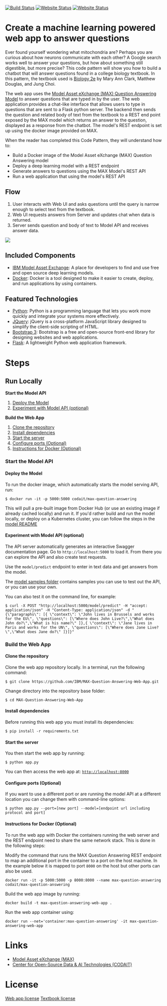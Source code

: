 [![Build Status](https://travis-ci.com/IBM/MAX-Question-Answering-Web-App.svg?branch=master)](https://travis-ci.com/github/IBM/MAX-Question-Answering-Web-App) [![Website Status](https://img.shields.io/website/http/max-question-answering.max.us-south.containers.appdomain.cloud/swagger.json.svg?label=api+demo)](http://max-question-answering.max.us-south.containers.appdomain.cloud/) [![Website Status](https://img.shields.io/website/http/max-question-answering-web-app.max.us-south.containers.appdomain.cloud.svg)](http://max-question-answering-web-app.max.us-south.containers.appdomain.cloud/)

# Create a machine learning powered web app to answer questions

Ever found yourself wondering what mitochondria are? Perhaps you are curious about how neurons communicate with each other? A Google search works well to answer your questions, but how about something still digestible, but more precise? This code pattern will show you how to build a chatbot that will answer questions found in a college biology textbook. In this pattern, the textbook used is [Biology 2e](https://books.google.com/books/about/Biology_2e.html?id=JLPQtwEACAAJ) by Mary Ann Clark, Matthew Douglas, and Jung Choi. 

The web app uses the [Model Asset eXchange (MAX) Question Answering Model](https://github.com/IBM/MAX-Question-Answering) to answer questions that are typed in by the user. The web application provides a chat-like interface that allows users to type in questions that are sent to a Flask python server. The backend then sends the question and related body of text from the textbook to a REST end point exposed by the MAX model which returns an answer to the question, displayed as a response from the chatbot. The model's REST endpoint is set up using the docker image
provided on MAX.

When the reader has completed this Code Pattern, they will understand how to:

* Build a Docker image of the Model Asset eXchange (MAX) Question Answering model
* Deploy a deep learning model with a REST endpoint
* Generate answers to questions using the MAX Model's REST API
* Run a web application that using the model's REST API

## Flow

1. User interacts with Web UI and asks questions until the query is narrow enough to select text from the textbook.
2. Web UI requests answers from Server and updates chat when data is returned.
3. Server sends question and body of text to Model API and receives answer data.

![](example.png)

## Included Components

* [IBM Model Asset Exchange](https://developer.ibm.com/exchanges/models/): A place for developers to find and use
free and open source deep learning models.
* [Docker](https://www.docker.com): Docker is a tool designed to make it easier to create, deploy, and run applications
by using containers.

## Featured Technologies

* [Python](https://www.python.org/): Python is a programming language that lets you work more quickly and integrate
your systems more effectively.
* [JQuery](https://jquery.com): jQuery is a cross-platform JavaScript library designed to simplify the client-side
scripting of HTML.
* [Bootstrap 3](https://getbootstrap.com): Bootstrap is a free and open-source front-end library for designing websites
and web applications.
* [Flask](https://palletsprojects.com/p/flask/): A lightweight Python web application framework.

# Steps

## Run Locally

**Start the Model API**

1. [Deploy the Model](#deploy-the-model)
2. [Experiment with Model API (optional)](#experiment-with-model-api-optional)

**Build the Web App**

1. [Clone the repository](#clone-the-repository)
2. [Install dependencies](#install-dependencies)
3. [Start the server](#start-the-server)
4. [Configure ports (Optional)](#configure-ports-optional)
5. [Instructions for Docker (Optional)](#instructions-for-docker-optional)

### Start the Model API

#### Deploy the Model

To run the docker image, which automatically starts the model serving API, run:

```
$ docker run -it -p 5000:5000 codait/max-question-answering
```

This will pull a pre-built image from Docker Hub (or use an existing image if already cached locally) and run it.
If you'd rather build and run the model locally, or deploy on a Kubernetes cluster, you can follow the steps in the
[model README](https://github.ibm.com/CODAIT/MAX-Question-Answering#steps)

#### Experiment with Model API (optional)

The API server automatically generates an interactive Swagger documentation page.
Go to `http://localhost:5000` to load it. From there you can explore the API and also create test requests.

Use the `model/predict` endpoint to enter in text data and get answers from the model.

The [model samples folder](https://github.ibm.com/CODAIT/MAX-Question-Answering/tree/master/samples)
contains samples you can use to test out the API, or you can use your own.

You can also test it on the command line, for example:

```
$ curl -X POST "http://localhost:5000/model/predict" -H "accept: application/json" -H "Content-Type: application/json" -d "{\"paragraphs\": [{ \"context\": \"John lives in Brussels and works for the EU\", \"questions\": [\"Where does John Live?\",\"What does John do?\",\"What is his name?\" ]},{ \"context\": \"Jane lives in Paris and works for the UN\", \"questions\": [\"Where does Jane Live?\",\"What does Jane do?\" ]}]}"
```

### Build the Web App

#### Clone the repository

Clone the web app repository locally. In a terminal, run the following command:

```
$ git clone https://github.com/IBM/MAX-Question-Answering-Web-App.git
```

Change directory into the repository base folder:

```
$ cd MAX-Question-Answering-Web-App
```

#### Install dependencies

Before running this web app you must install its dependencies:

```
$ pip install -r requirements.txt
```

#### Start the server

You then start the web app by running:

```
$ python app.py
```

You can then access the web app at: [`http://localhost:8000`](http://localhost:8000)

#### Configure ports (Optional)

If you want to use a different port or are running the model API at a different location you can change them with command-line options:

```
$ python app.py --port=[new port] --model=[endpoint url including protocol and port]
```

#### Instructions for Docker (Optional)

To run the web app with Docker the containers running the web server and the REST endpoint need to share the same
network stack. This is done in the following steps:

Modify the command that runs the MAX Question Answering REST endpoint to map an additional port in the container to a
port on the host machine. In the example below it is mapped to port `8000` on the host but other ports can also be used.

    docker run -it -p 5000:5000 -p 8000:8000 --name max-question-answering codait/max-question-answering
    
Build the web app image by running:

    docker build -t max-question-answering-web-app .

Run the web app container using:

    docker run --net='container:max-question-answering' -it max-question-answering-web-app

# Links

* [Model Asset eXchange (MAX)](https://developer.ibm.com/code/exchanges/models/)
* [Center for Open-Source Data & AI Technologies (CODAIT)](https://developer.ibm.com/code/open/centers/codait/)

# License

[Web app license](LICENSE)
[Textbook license](https://creativecommons.org/licenses/by/4.0/)
